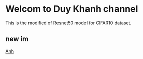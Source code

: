 # Welcom to Duy Khanh channel
This is the modified of Resnet50 model for CIFAR10 dataset.

## new im
[Anh](https://drive.google.com/file/d/1_TrqjR-fnh_Vij5G2FDkTEz6IZEodjJQ/view?usp=sharing) 